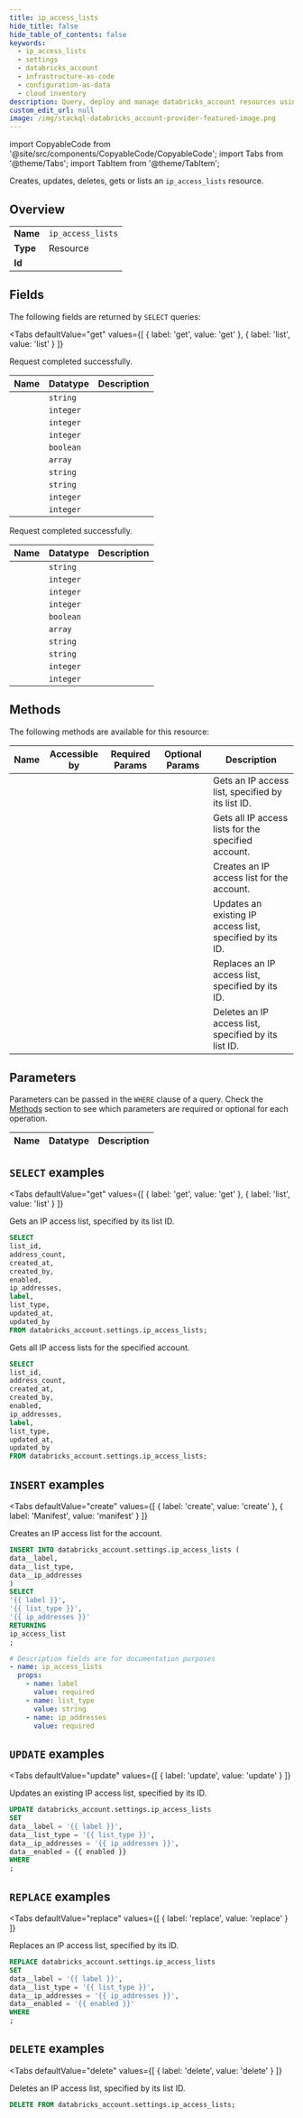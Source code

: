 ```yaml
--- 
title: ip_access_lists
hide_title: false
hide_table_of_contents: false
keywords:
  - ip_access_lists
  - settings
  - databricks_account
  - infrastructure-as-code
  - configuration-as-data
  - cloud inventory
description: Query, deploy and manage databricks_account resources using SQL
custom_edit_url: null
image: /img/stackql-databricks_account-provider-featured-image.png
---
```


import CopyableCode from '@site/src/components/CopyableCode/CopyableCode';
import Tabs from '@theme/Tabs';
import TabItem from '@theme/TabItem';

Creates, updates, deletes, gets or lists an <code>ip_access_lists</code> resource.

## Overview
<table><tbody>
<tr><td><b>Name</b></td><td><code>ip_access_lists</code></td></tr>
<tr><td><b>Type</b></td><td>Resource</td></tr>
<tr><td><b>Id</b></td><td><CopyableCode code="databricks_account.settings.ip_access_lists" /></td></tr>
</tbody></table>

## Fields

The following fields are returned by `SELECT` queries:

<Tabs
    defaultValue="get"
    values={[
        { label: 'get', value: 'get' },
        { label: 'list', value: 'list' }
    ]}
>
<TabItem value="get">

Request completed successfully.

<table>
<thead>
    <tr>
    <th>Name</th>
    <th>Datatype</th>
    <th>Description</th>
    </tr>
</thead>
<tbody>
<tr>
    <td><CopyableCode code="list_id" /></td>
    <td><code>string</code></td>
    <td></td>
</tr>
<tr>
    <td><CopyableCode code="address_count" /></td>
    <td><code>integer</code></td>
    <td></td>
</tr>
<tr>
    <td><CopyableCode code="created_at" /></td>
    <td><code>integer</code></td>
    <td></td>
</tr>
<tr>
    <td><CopyableCode code="created_by" /></td>
    <td><code>integer</code></td>
    <td></td>
</tr>
<tr>
    <td><CopyableCode code="enabled" /></td>
    <td><code>boolean</code></td>
    <td></td>
</tr>
<tr>
    <td><CopyableCode code="ip_addresses" /></td>
    <td><code>array</code></td>
    <td></td>
</tr>
<tr>
    <td><CopyableCode code="label" /></td>
    <td><code>string</code></td>
    <td></td>
</tr>
<tr>
    <td><CopyableCode code="list_type" /></td>
    <td><code>string</code></td>
    <td></td>
</tr>
<tr>
    <td><CopyableCode code="updated_at" /></td>
    <td><code>integer</code></td>
    <td></td>
</tr>
<tr>
    <td><CopyableCode code="updated_by" /></td>
    <td><code>integer</code></td>
    <td></td>
</tr>
</tbody>
</table>
</TabItem>
<TabItem value="list">

Request completed successfully.

<table>
<thead>
    <tr>
    <th>Name</th>
    <th>Datatype</th>
    <th>Description</th>
    </tr>
</thead>
<tbody>
<tr>
    <td><CopyableCode code="list_id" /></td>
    <td><code>string</code></td>
    <td></td>
</tr>
<tr>
    <td><CopyableCode code="address_count" /></td>
    <td><code>integer</code></td>
    <td></td>
</tr>
<tr>
    <td><CopyableCode code="created_at" /></td>
    <td><code>integer</code></td>
    <td></td>
</tr>
<tr>
    <td><CopyableCode code="created_by" /></td>
    <td><code>integer</code></td>
    <td></td>
</tr>
<tr>
    <td><CopyableCode code="enabled" /></td>
    <td><code>boolean</code></td>
    <td></td>
</tr>
<tr>
    <td><CopyableCode code="ip_addresses" /></td>
    <td><code>array</code></td>
    <td></td>
</tr>
<tr>
    <td><CopyableCode code="label" /></td>
    <td><code>string</code></td>
    <td></td>
</tr>
<tr>
    <td><CopyableCode code="list_type" /></td>
    <td><code>string</code></td>
    <td></td>
</tr>
<tr>
    <td><CopyableCode code="updated_at" /></td>
    <td><code>integer</code></td>
    <td></td>
</tr>
<tr>
    <td><CopyableCode code="updated_by" /></td>
    <td><code>integer</code></td>
    <td></td>
</tr>
</tbody>
</table>
</TabItem>
</Tabs>

## Methods

The following methods are available for this resource:

<table>
<thead>
    <tr>
    <th>Name</th>
    <th>Accessible by</th>
    <th>Required Params</th>
    <th>Optional Params</th>
    <th>Description</th>
    </tr>
</thead>
<tbody>
<tr>
    <td><a href="#get"><CopyableCode code="get" /></a></td>
    <td><CopyableCode code="select" /></td>
    <td></td>
    <td></td>
    <td>Gets an IP access list, specified by its list ID.</td>
</tr>
<tr>
    <td><a href="#list"><CopyableCode code="list" /></a></td>
    <td><CopyableCode code="select" /></td>
    <td></td>
    <td></td>
    <td>Gets all IP access lists for the specified account.</td>
</tr>
<tr>
    <td><a href="#create"><CopyableCode code="create" /></a></td>
    <td><CopyableCode code="insert" /></td>
    <td></td>
    <td></td>
    <td>Creates an IP access list for the account.</td>
</tr>
<tr>
    <td><a href="#update"><CopyableCode code="update" /></a></td>
    <td><CopyableCode code="update" /></td>
    <td></td>
    <td></td>
    <td>Updates an existing IP access list, specified by its ID.</td>
</tr>
<tr>
    <td><a href="#replace"><CopyableCode code="replace" /></a></td>
    <td><CopyableCode code="replace" /></td>
    <td></td>
    <td></td>
    <td>Replaces an IP access list, specified by its ID.</td>
</tr>
<tr>
    <td><a href="#delete"><CopyableCode code="delete" /></a></td>
    <td><CopyableCode code="delete" /></td>
    <td></td>
    <td></td>
    <td>Deletes an IP access list, specified by its list ID.</td>
</tr>
</tbody>
</table>

## Parameters

Parameters can be passed in the `WHERE` clause of a query. Check the [Methods](#methods) section to see which parameters are required or optional for each operation.

<table>
<thead>
    <tr>
    <th>Name</th>
    <th>Datatype</th>
    <th>Description</th>
    </tr>
</thead>
<tbody>
</tbody>
</table>

## `SELECT` examples

<Tabs
    defaultValue="get"
    values={[
        { label: 'get', value: 'get' },
        { label: 'list', value: 'list' }
    ]}
>
<TabItem value="get">

Gets an IP access list, specified by its list ID.

```sql
SELECT
list_id,
address_count,
created_at,
created_by,
enabled,
ip_addresses,
label,
list_type,
updated_at,
updated_by
FROM databricks_account.settings.ip_access_lists;
```
</TabItem>
<TabItem value="list">

Gets all IP access lists for the specified account.

```sql
SELECT
list_id,
address_count,
created_at,
created_by,
enabled,
ip_addresses,
label,
list_type,
updated_at,
updated_by
FROM databricks_account.settings.ip_access_lists;
```
</TabItem>
</Tabs>


## `INSERT` examples

<Tabs
    defaultValue="create"
    values={[
        { label: 'create', value: 'create' },
        { label: 'Manifest', value: 'manifest' }
    ]}
>
<TabItem value="create">

Creates an IP access list for the account.

```sql
INSERT INTO databricks_account.settings.ip_access_lists (
data__label,
data__list_type,
data__ip_addresses
)
SELECT 
'{{ label }}',
'{{ list_type }}',
'{{ ip_addresses }}'
RETURNING
ip_access_list
;
```
</TabItem>
<TabItem value="manifest">

```yaml
# Description fields are for documentation purposes
- name: ip_access_lists
  props:
    - name: label
      value: required
    - name: list_type
      value: string
    - name: ip_addresses
      value: required
```
</TabItem>
</Tabs>


## `UPDATE` examples

<Tabs
    defaultValue="update"
    values={[
        { label: 'update', value: 'update' }
    ]}
>
<TabItem value="update">

Updates an existing IP access list, specified by its ID.

```sql
UPDATE databricks_account.settings.ip_access_lists
SET 
data__label = '{{ label }}',
data__list_type = '{{ list_type }}',
data__ip_addresses = '{{ ip_addresses }}',
data__enabled = {{ enabled }}
WHERE 
;
```
</TabItem>
</Tabs>


## `REPLACE` examples

<Tabs
    defaultValue="replace"
    values={[
        { label: 'replace', value: 'replace' }
    ]}
>
<TabItem value="replace">

Replaces an IP access list, specified by its ID.

```sql
REPLACE databricks_account.settings.ip_access_lists
SET 
data__label = '{{ label }}',
data__list_type = '{{ list_type }}',
data__ip_addresses = '{{ ip_addresses }}',
data__enabled = '{{ enabled }}'
WHERE 
;
```
</TabItem>
</Tabs>


## `DELETE` examples

<Tabs
    defaultValue="delete"
    values={[
        { label: 'delete', value: 'delete' }
    ]}
>
<TabItem value="delete">

Deletes an IP access list, specified by its list ID.

```sql
DELETE FROM databricks_account.settings.ip_access_lists;
```
</TabItem>
</Tabs>
